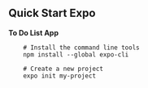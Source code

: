 ## Quick Start Expo

**To Do List App**

```shell
    # Install the command line tools
    npm install --global expo-cli

    # Create a new project
    expo init my-project
```
